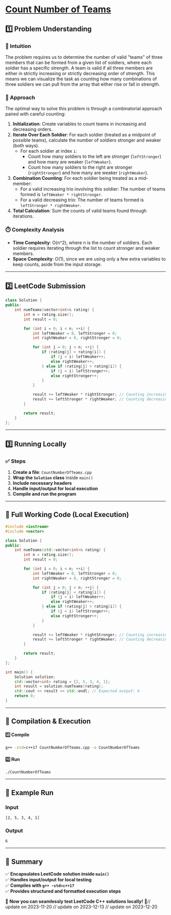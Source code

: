# **[Count Number of Teams](https://leetcode.com/problems/count-number-of-teams/description/)**  

## **1️⃣ Problem Understanding**  
### **📌 Intuition**  
The problem requires us to determine the number of valid "teams" of three members that can be formed from a given list of soldiers, where each soldier has a specific strength. A team is valid if all three members are either in strictly increasing or strictly decreasing order of strength. This means we can visualize the task as counting how many combinations of three soldiers we can pull from the array that either rise or fall in strength.

### **🚀 Approach**  
The optimal way to solve this problem is through a combinatorial approach paired with careful counting:

1. **Initialization**: Create variables to count teams in increasing and decreasing orders.
2. **Iterate Over Each Soldier**: For each soldier (treated as a midpoint of possible teams), calculate the number of soldiers stronger and weaker (both ways).
   - For each soldier at index `i`:
     - Count how many soldiers to the left are stronger (`leftStronger`) and how many are weaker (`leftWeaker`).
     - Count how many soldiers to the right are stronger (`rightStronger`) and how many are weaker (`rightWeaker`).
3. **Combination Counting**: For each soldier being treated as a mid-member:
   - For a valid increasing trio involving this soldier: The number of teams formed is `leftWeaker * rightStronger`.
   - For a valid decreasing trio: The number of teams formed is `leftStronger * rightWeaker`.
4. **Total Calculation**: Sum the counts of valid teams found through iterations.

### **⏱️ Complexity Analysis**  
- **Time Complexity**: O(n^2), where n is the number of soldiers. Each soldier requires iterating through the list to count stronger and weaker members.
- **Space Complexity**: O(1), since we are using only a few extra variables to keep counts, aside from the input storage.  

---  

## **2️⃣ LeetCode Submission**  
```cpp
class Solution {
public:
    int numTeams(vector<int>& rating) {
        int n = rating.size();
        int result = 0;

        for (int i = 0; i < n; ++i) {
            int leftWeaker = 0, leftStronger = 0;
            int rightWeaker = 0, rightStronger = 0;

            for (int j = 0; j < n; ++j) {
                if (rating[j] < rating[i]) {
                    if (j < i) leftWeaker++;
                    else rightWeaker++;
                } else if (rating[j] > rating[i]) {
                    if (j < i) leftStronger++;
                    else rightStronger++;
                }
            }

            result += leftWeaker * rightStronger; // Counting increasing teams
            result += leftStronger * rightWeaker; // Counting decreasing teams
        }

        return result;
    }
};  
```  

---  

## **3️⃣ Running Locally**  
### **✅ Steps**  
1. **Create a file**: `CountNumberOfTeams.cpp`  
2. **Wrap the `Solution` class** inside `main()`  
3. **Include necessary headers**  
4. **Handle input/output for local execution**  
5. **Compile and run the program**  

---  

## **📝 Full Working Code (Local Execution)**  
```cpp
#include <iostream>
#include <vector>

class Solution {
public:
    int numTeams(std::vector<int>& rating) {
        int n = rating.size();
        int result = 0;

        for (int i = 0; i < n; ++i) {
            int leftWeaker = 0, leftStronger = 0;
            int rightWeaker = 0, rightStronger = 0;

            for (int j = 0; j < n; ++j) {
                if (rating[j] < rating[i]) {
                    if (j < i) leftWeaker++;
                    else rightWeaker++;
                } else if (rating[j] > rating[i]) {
                    if (j < i) leftStronger++;
                    else rightStronger++;
                }
            }

            result += leftWeaker * rightStronger; // Counting increasing teams
            result += leftStronger * rightWeaker; // Counting decreasing teams
        }

        return result;
    }
};

int main() {
    Solution solution;
    std::vector<int> rating = {2, 5, 3, 4, 1};
    int result = solution.numTeams(rating);
    std::cout << result << std::endl; // Expected output: 6
    return 0;
}  
```  

---  

## **🔧 Compilation & Execution**  
#### **1️⃣ Compile**  
```bash
g++ -std=c++17 CountNumberOfTeams.cpp -o CountNumberOfTeams
```  

#### **2️⃣ Run**  
```bash
./CountNumberOfTeams
```  

---  

## **🎯 Example Run**  
### **Input**  
```
[2, 5, 3, 4, 1]
```  
### **Output**  
```
6
```  

---  

## **📌 Summary**  
✅ **Encapsulates LeetCode solution inside `main()`**  
✅ **Handles input/output for local testing**  
✅ **Compiles with `g++ -std=c++17`**  
✅ **Provides structured and formatted execution steps**  

🚀 **Now you can seamlessly test LeetCode C++ solutions locally!** 🚀// update on 2023-11-20
// update on 2023-12-13
// update on 2023-12-20
